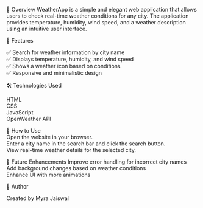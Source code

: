 📌 Overview
WeatherApp is a simple and elegant web application that allows users to check real-time weather conditions for any city. The application provides temperature, humidity, wind speed, and a weather description using an intuitive user interface.

🎯 Features

✅ Search for weather information by city name <br>
✅ Displays temperature, humidity, and wind speed <br>
✅ Shows a weather icon based on conditions <br>
✅ Responsive and minimalistic design

🛠 Technologies Used

HTML<br>
CSS<br>
JavaScript<br>
OpenWeather API

🚀 How to Use<br>
Open the website in your browser.<br>
Enter a city name in the search bar and click the search button.<br>
View real-time weather details for the selected city.<br>

🔧 Future Enhancements
Improve error handling for incorrect city names<br>
Add background changes based on weather conditions<br>
Enhance UI with more animations

📝 Author

Created by Myra Jaiswal

